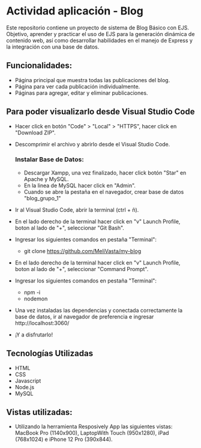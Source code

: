 # Actividad aplicación - Blog


Este repositorio contiene un proyecto de sistema de Blog Básico con EJS. Objetivo, aprender y practicar el uso de EJS para la generación dinámica de contenido web, así como desarrollar habilidades en el manejo de Express y la integración con una base de datos.


## Funcionalidades: 

- Página principal que muestra todas las publicaciones del blog.
- Página para ver cada publicación individualmente.
- Páginas para agregar, editar y eliminar publicaciones.


## Para poder visualizarlo desde Visual Studio Code

- Hacer click en botón "Code" > "Local" > "HTTPS", hacer click en "Download ZIP".
- Descomprimir el archivo y abrirlo desde el Visual Studio Code.

  ### Instalar Base de Datos:
  - Descargar Xampp, una vez finalizado, hacer click botón "Star" en Apache y MySQL.
  - En la linea de MySQL hacer click en "Admin".
  - Cuando se abre la pestaña en el navegador, crear base de datos "blog_grupo_1"
  
- Ir al Visual Studio Code, abrir la terminal (ctrl + ñ).
- En el lado derecho de la terminal hacer click en "v" Launch Profile, boton al lado de "+", seleccionar "Git Bash".
- Ingresar los siguientes comandos en pestaña "Terminal":
  - git clone https://github.com/MeliVasta/my-blog

- En el lado derecho de la terminal hacer click en "v" Launch Profile, boton al lado de "+", seleccionar "Command Prompt".
- Ingresar los siguientes comandos en pestaña "Terminal":
  - npm -i
  - nodemon

- Una vez instaladas las dependencias y conectada correctamente la base de datos, ir al navegador de preferencia e ingresar http://localhost:3060/
- ¡Y a disfrutarlo!


## Tecnologías Utilizadas

- HTML
- CSS
- Javascript
- Node.js
- MySQL

## Vistas utilizadas:

- Utilizando la herramienta Resposively App las siguientes vistas: MacBook Pro (1140x900), LaptopWith Touch (950x1280), iPad (768x1024) e iPhone 12 Pro (390x844).




